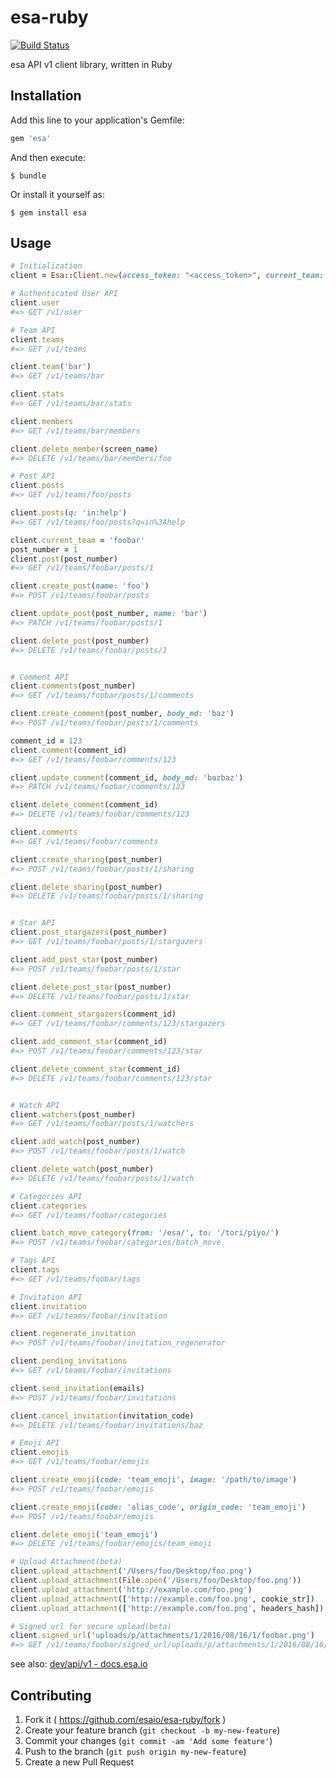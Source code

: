 # esa-ruby
[![Build Status](https://github.com/esaio/esa-ruby/workflows/build/badge.svg)](https://github.com/esaio/esa-ruby/actions)


esa API v1 client library, written in Ruby

## Installation

Add this line to your application's Gemfile:

```ruby
gem 'esa'
```

And then execute:

    $ bundle

Or install it yourself as:

    $ gem install esa

## Usage

```ruby
# Initialization
client = Esa::Client.new(access_token: "<access_token>", current_team: 'foo')

# Authenticated User API
client.user
#=> GET /v1/user

# Team API
client.teams
#=> GET /v1/teams

client.team('bar')
#=> GET /v1/teams/bar

client.stats
#=> GET /v1/teams/bar/stats

client.members
#=> GET /v1/teams/bar/members

client.delete_member(screen_name)
#=> DELETE /v1/teams/bar/members/foo

# Post API
client.posts
#=> GET /v1/teams/foo/posts

client.posts(q: 'in:help')
#=> GET /v1/teams/foo/posts?q=in%3Ahelp

client.current_team = 'foobar'
post_number = 1
client.post(post_number)
#=> GET /v1/teams/foobar/posts/1

client.create_post(name: 'foo')
#=> POST /v1/teams/foobar/posts

client.update_post(post_number, name: 'bar')
#=> PATCH /v1/teams/foobar/posts/1

client.delete_post(post_number)
#=> DELETE /v1/teams/foobar/posts/1


# Comment API
client.comments(post_number)
#=> GET /v1/teams/foobar/posts/1/comments

client.create_comment(post_number, body_md: 'baz')
#=> POST /v1/teams/foobar/posts/1/comments

comment_id = 123
client.comment(comment_id)
#=> GET /v1/teams/foobar/comments/123

client.update_comment(comment_id, body_md: 'bazbaz')
#=> PATCH /v1/teams/foobar/comments/123

client.delete_comment(comment_id)
#=> DELETE /v1/teams/foobar/comments/123

client.comments
#=> GET /v1/teams/foobar/comments

client.create_sharing(post_number)
#=> POST /v1/teams/foobar/posts/1/sharing

client.delete_sharing(post_number)
#=> DELETE /v1/teams/foobar/posts/1/sharing


# Star API
client.post_stargazers(post_number)
#=> GET /v1/teams/foobar/posts/1/stargazers

client.add_post_star(post_number)
#=> POST /v1/teams/foobar/posts/1/star

client.delete_post_star(post_number)
#=> DELETE /v1/teams/foobar/posts/1/star

client.comment_stargazers(comment_id)
#=> GET /v1/teams/foobar/comments/123/stargazers

client.add_comment_star(comment_id)
#=> POST /v1/teams/foobar/comments/123/star

client.delete_comment_star(comment_id)
#=> DELETE /v1/teams/foobar/comments/123/star


# Watch API
client.watchers(post_number)
#=> GET /v1/teams/foobar/posts/1/watchers

client.add_watch(post_number)
#=> POST /v1/teams/foobar/posts/1/watch

client.delete_watch(post_number)
#=> DELETE /v1/teams/foobar/posts/1/watch

# Categories API
client.categories
#=> GET /v1/teams/foobar/categories

client.batch_move_category(from: '/esa/', to: '/tori/piyo/')
#=> POST /v1/teams/foobar/categories/batch_move

# Tags API
client.tags
#=> GET /v1/teams/foobar/tags

# Invitation API
client.invitation
#=> GET /v1/teams/foobar/invitation

client.regenerate_invitation
#=> POST /v1/teams/foobar/invitation_regenerator

client.pending_invitations
#=> GET /v1/teams/foobar/invitations

client.send_invitation(emails)
#=> POST /v1/teams/foobar/invitations

client.cancel_invitation(invitation_code)
#=> DELETE /v1/teams/foobar/invitations/baz

# Emoji API
client.emojis
#=> GET /v1/teams/foobar/emojis

client.create_emoji(code: 'team_emoji', image: '/path/to/image')
#=> POST /v1/teams/foobar/emojis

client.create_emoji(code: 'alias_code', origin_code: 'team_emoji')
#=> POST /v1/teams/foobar/emojis

client.delete_emoji('team_emoji')
#=> DELETE /v1/teams/foobar/emojis/team_emoji

# Upload Attachment(beta)
client.upload_attachment('/Users/foo/Desktop/foo.png')                 # Path
client.upload_attachment(File.open('/Users/foo/Desktop/foo.png'))      # File
client.upload_attachment('http://example.com/foo.png')                 # Remote URL
client.upload_attachment(['http://example.com/foo.png', cookie_str])   # Remote URL + Cookie
client.upload_attachment(['http://example.com/foo.png', headers_hash]) # Remote URL + Headers

# Signed url for secure upload(beta)
client.signed_url('uploads/p/attachments/1/2016/08/16/1/foobar.png')
#=> GET /v1/teams/foobar/signed_url/uploads/p/attachments/1/2016/08/16/1/foobar.png
```


see also: [dev/api/v1 - docs.esa.io](https://docs.esa.io/posts/102)

## Contributing

1. Fork it ( https://github.com/esaio/esa-ruby/fork )
2. Create your feature branch (`git checkout -b my-new-feature`)
3. Commit your changes (`git commit -am 'Add some feature'`)
4. Push to the branch (`git push origin my-new-feature`)
5. Create a new Pull Request
